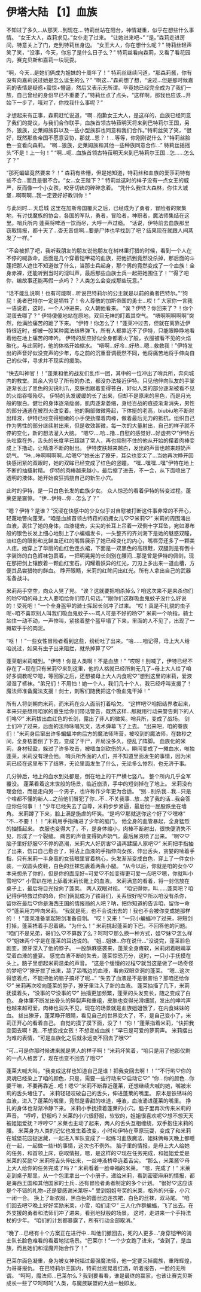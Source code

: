 # 伊塔大陆   【1】血族

不知过了多久…从那天…到现在…
特莉丝站在阳台，神情凝重，似乎在想些什么事情。
“女王大人，森莉求见。”女仆走了过来。
“让她进来吧~”
“是。”森莉走进房间，特意关上了门，走到特莉丝身边。
“女王大人，你在想什么呢？”
特莉丝轻声笑了笑，“没事，今天，你忘了是什么日子么？”
特莉丝看向森莉，又看了看花园内，赛克贝斯和嘉莉一块玩耍。

“啊，今天…是她们俩成为姐妹的十周年了！”
特莉丝继续问道，“那森莉酱，你有没有向嘉莉说过她是怎么诞生的么？”
“啊这…”森莉想了想，“说过…但是那时候嘉莉的表情是疑惑+震惊+懵逼，然后又表示无所谓。毕竟她已经完全成为了我们一族，自己曾经的身份早已不重要了。”特莉丝点了点头，“这样啊，那我也应该…开始下一步了，哦对了，你找我什么事呢？”

才想起来有正事，森莉赶忙说道，“啊…抱歉女王大人，是这样的，血族已经同意了我们的提议，与我们合作联手，血族首领古特菈明天将来到巴特莉尔王国，另外，狼族，史莱姆族群以及一些小型族群也同意和我们合作。”特莉丝笑了笑，“很好，既然那些帝国不愿意妥协，那就…恩？！…等等，你刚刚说什么？”特莉丝脸色一变看向森莉。
“啊…狼族，史莱姆族和其他一些种族同意合作…”
特莉丝摇摇头“不是！上一句！”
“啊…呃…血族首领古特菈明天来到巴特莉尔王国…怎……怎么了？”

“那死蝙蝠竟然要来？！”
森莉有些懵，但是她知道，特莉丝和血族的爱莎莉特有些不合…而且是很不合。“女…女王陛下？”
特莉丝这时的样子没有一点女王的威严，反而像一个小女孩，咬牙切齿的碎碎念着。
“凭什么我住大森林，你住大城堡…啊啊啊…我一定要好好教训你！”

与此同时…
天启城
这里在加斯帝国覆灭之后，已经成为了勇者，冒险者的聚集地，有讨伐魔族的协会，各国的军队，勇者，冒险者，神职者，魔法师集结在这里。哨兵所内
蓬莱将啤酒一饮而尽，大呼一声过瘾。
“话说，伊特前去血族那里窃取情报，都十天了…杳无音信啊…要是尸体也早找到了吧？结果现在就跟人间蒸发了一样。”

“不会被抓了吧，我听我朋友的朋友说他朋友在树林里打猎的时候，看到一个人在不停的喊救命，后面是几个穿着铠甲裙的血族，把他抓到竟然没杀掉，那后面的斗篷把那人遮住不知道做了什么，当那士兵起身，那个男的竟然变成了一个血族！全身赤裸，还能听到当时的淫叫声，最后那些血族士兵一起把她围住了！”“得了吧你，编故事还能再假一点吗？？人类怎么会变成那些玩意。”

“话不能乱说啊！也有可能啊…听说巴特莉尔的公主就是以前的勇者巴特尔。”“狗屁！勇者巴特尔一定是牺牲了！令人尊敬的加斯帝国的勇士…哎！”
大家你一言我一语说着，这时，一个人冲进来，众人朝他看来。
“诶？伊特？你回来了？！你个混蛋去哪了？”
伊特傻傻地站在原地，双目无神的盯着其空气。
“唔啊啊啊啊啊”突然，他满脸痛苦的跪了下来。
“伊特！你怎么了！”蓬莱冲过去，但就在离靠近伊特很近时，却被一股某种魔法结界弹飞，所有人都靠近不了伊特，只能眼睁睁地看着他在地上痛苦的呻吟。
伊特的反应好似全身都着火了般，衣服被看不见的火焰碳化，与此同时，他的体格开始缩水。
“唔啊…好冷…好热…嗯…救救我！”伊特发出的声音好似没变声的少年，与之前的沉重音调截然不同，他将痛苦地将手伸向自己的伙伴，寻求并不现实的援助。

“快去叫神官！！”蓬莱和他的战友们乱作一团，其中的一位冲出了哨兵所，奔向城内的教堂。其余人穷尽了所有的办法，都没办法接近伊特。只见他伸向队友的手掌逐渐长出了黑色的尖锐利爪，皮肤也跟着变得苍白，好似人类的部分逐渐被看不见的火焰吞噬殆尽。
伊特的头发缓缓的长了出来，但却不是原来的黑色，而是月光般的银白。健壮的身体逐渐瘦弱，肌肉逐渐萎缩，身经百战的痕迹渐渐消失，男性的部分通通在被烈火改变着。他的胸部微微隆起，下体挺的老高，biubiu地不断射出精液，伊特已经变得细嫩的小手使劲攥着肉棒，做着最后无力的抵抗，组织自己作为男性的部分继续射出来，但是收效甚微，每一次的大量射出，自己的样子就不停的变化，新的想法灌入大脑。
“嗯♡….哈…撸…自慰的感觉好…好虚弗♡”伊特舌头吐露在外，舌头的长度早已超越了常人，再也抑制不住的他从开始的攥着肉棒变成上下撸动，让精液不断的射出。
伊特皮肤越来越白，发出的声音也越来越奶声奶气。
“咔…咔啊啊啊啊…哈嗯♡”她长出了獠牙，耳朵也变尖了…当她再次睁开因快感闭紧的双眼时，她的双眸已经变成了红色的竖瞳。
“嘿…嘿嘿…嘿”伊特在地上不断的抽搐射精。
伊特的肉棒越来越小，最后缩了进去，不一会，从下面喷出了透明的液体。她开始疯狂抓挠自己的新生小穴。

此时的伊特，是一只白色长发的血族少女。
众人惊恐的看着伊特的转变过程。蓬莱更是震惊。
“伊…伊特…你…怎么了？”

“嗯？伊特？是谁？”沉浸在快感中的少女似乎对自慰被打断这件事非常的不开心，轻蔑地瞥向蓬莱。“咱是血族首领古特菈的初拥女儿♡♡米莉♡”
米莉的周围涌出血液，裹住了她的身体，血液褪去，尖尖的长耳上吊着一双倒十字耳坠，宛如瀑布般的银色长发上细心地别上了小蝙蝠发卡，一头整齐的齐刘海下是她的魅惑双瞳，淡红色的眼影和比鲜血还红的嘴唇展示了她已经变化的内心，嘴唇旁还多了一颗美人痣。她穿上了华丽的血红色连衣裙，下面是一双黑色的高跟鞋，双腿则是有倒十字装饰的白色裤袜包裹着，一把明晃晃的长剑别在腰间…那是曾是伊特的佩剑，现在那把剑上镶嵌着一颗血红宝石，闪耀着妖异的红光，刀刃上多出来一道血槽，方便其品尝猎物的鲜血。
睁开眼睛，米莉的红眸闪出红光。所有人拿出自己的武器准备战斗。

米莉两手空空，向众人晃了晃。
“诶？这就要把咱杀掉么？咱这次来不是来杀你们的哟♡咱的母上大人要咱给你们带几句话。”“跟你们这群吸血鬼蚊子没什么好说的！受死吧！”一个全身盔甲的骑士挥起长剑冲了过来。
“哎！真是不礼貌的虫子呢~咱不喜欢别人叫我们吸血鬼蚊子~~骂人可是不好的哟♡”
米莉一个响指，骑士站住一动不动，一声惨叫，紧接着整个盔甲塌了下来，里面的人不见了，出现了一摊软乎乎的肉泥。

“呕！！”一些女性冒险者看到这些，纷纷吐了出来。“哈……咱记得，母上大人给咱说过，如果有虫子出来阻拦，就杀掉算了♡”

蓬莱朝米莉喊到。“伊特！你是人类啊！不是血族！”
“哎呀！别喊了，伊特已经不存在了~现在只有米莉♡来到这里，他的人格就已经所剩无几了~母上大人给了咱好多调教呢♡嗯，等回家之后，还想被母上大人内食呢♡”想到这里的米莉，爱液浸湿了裤袜。“弟兄们！不用怕！她一个人，我们几十个人，我已经呼叫支援了！魔法师准备魔法支援！剑士，刺客们随我把这个吸血鬼干掉！”

所有人将剑朝向米莉，而米莉在众人面前打着哈欠。
“这样吧♡咱把结界收起来，本来只是想用咱家的重生给你们带话警告，既然这样…那就用行动来警告剩下的人们咯♡”
米莉拔出血红色的长剑，露出了非人的微笑。哨兵所，变成了战场。
剑士们冲了过来，后面的法师咏唱咒文，法术弹幕飞了上去。
“出来吧，咱的眷族们！”米莉身后窜出许多蝙蝠冲向后方的魔法师阵营，被咬到的魔法师，在数秒之间，全身枯萎倒了下去，变成了干尸，开局没多久，便乱了阵脚。
血族化的米莉，身材轻盈，躲过了许多攻击，被嗜血剑砍伤的人，瞬间变成了一摊血水，唯独蓬莱，米莉没有理会他。
哨兵所外面的人们，并不知道里面发生的事情，因为米莉已经在这里布下了结界，无论里面发生了什么，无论多么惨烈，也无济于事。

几分钟后，地上的血水到处都是，倒在地上的干尸横七竖八。
整个所内几乎全军覆没。
蓬莱看着这末世般的场景，临近崩溃，手中的短剑掉在了地上。
米莉没有理会他，而是走向另一个男子，也许称作少年更为合适。
“别…别杀我…我…只是个啥都不懂的新人…之前他们冒犯了你…不…不关我事…放…放了我的话…我会答应你任何事！！”少年已经失去了自尊，米莉步步紧逼，最后他一屁股跌坐在墙角。
米莉蹲了下来，脸上满是施虐的坏笑。“是吗♡那就送你这个好了♡嘿咻”
“不…不要！！！”米莉用手指捅进了少年的脑门。
他全身的血管暴起，全身猛烈的抽搐起来。
衣服也变得大了，不，是身体缩小，肉棒不断射出，很快便消失不见，形成了一个裂缝。
痛苦的声音变得奶声奶气，最后尿液喷了出来。
“啊♡♡脑子里好舒服♡不停的高潮，米莉大人好厉害♡请再蹂躏人家吧♡”
米莉把手指抽了出来，伤口自己愈合了，将沾上血液的手指伸向女孩，伸出舌头，贪婪的嗦着手指，只有米莉一半身高的女孩眼里冒着桃心，头发渐渐变成白色，穿上了一件女仆装，一双圆头皮鞋，白色的丝袜包裹着两条小腿。
“从今以后，你就是咱的女仆♡本来想杀了你的，但是你的面庞好~可爱♡不如变得更可爱一点吧♡嗯，你就叫小雪吧♡”
小雪趴在地上舔着米莉长靴上的血液。
米莉满意的看着，将一封信放在桌子上，最后将目光投向了蓬莱。
两人双眼对视。
“咱记得你，叫……蓬莱吧？咱记得伊特救过你的命，你们俩就成为了铁哥们，关系很好呢♡所以咱没有杀你，留你在最后♡你是海西王国的情报局的人吧？呐，把你知道的告诉咱，留你一命♡”蓬莱用力啐向米莉。
“我就是死，也不会说出去的！我也不会被你变成她那样的！！”蓬莱准备拿起短剑准备自刎。
“哎！又来！”一只小蝙蝠冲了过来，将短剑打掉，蓬莱捂着手忍着痛。“为什么！”
米莉挑起蓬莱的下巴。不回答他的问题。
“咱们不是兄弟，哥们么♡不算数了么？呵呵♡那么换一种方式，姐♡妹♡怎么样♡”姐妹两个字是在蓬莱的耳边说的。
“姐…姐妹…你在说什…”没说完，蓬莱脸色剧变，獠牙深入了他的脖子。
一股酥麻感袭来，蓬莱全身瘫软，米莉闭着眼睛享受着血液的盛宴。
感觉血液不断的失去，蓬莱惊恐万分，这时，一只小手抚摸在头上。脑子里想起米莉温柔的声音。
“这是个缓慢的过程♡就当这是做了一场奇怪的梦吧♡”獠牙拔了出来，舔了舔嘴边的血液，看向双眼空洞的蓬莱。
“嗯…这次得悠着点，不能把他的脑子搞坏了呢…”
“失去了血液是不是很害怕？那咱还给你♡”
米莉再次咬向蓬莱的脖子，獠牙里注入了新的血液。
蓬莱抽搐了几下，米莉抚摸着头，“没事的♡没事的♡”
抽搐更加频繁，蓬莱的头发变长，随之变成了白色。
身体里不断发出骨头的碎裂声和重组，皮肤也变得光滑细腻，发出的呻吟声也越来越可爱，肉棒也消失不见，现在的场景就是血族姐姐饿了，在内食妹妹的血。
拔出獠牙，蓬莱睁开眼睛，看见自己的世界变大了，不，是自己变小了，米莉正开心的看着自己。
自觉的摸了摸下面，没了！
“你！”蓬莱指着米莉，“快把我变回去啊！我…不想变成女孩！不想变成血族！”早已是可爱的萝莉声。
米莉摆出为难的表情，“可是血族化之后就永远变不回去了哦♡”

“可…可是你那时候进来就是男人的样子啊！”米莉坏笑着，“咱只是用了他那仅剩的一点人格罢了，现在也变不回去了哦♡”

蓬莱大喊大叫，“我变成这样也知道自己是谁！把我变回去啊！！”“不行哟♡你的灵魂已经染上了咱的颜色，只是，需要一些行动来♡启动它♡”
“你…你的颜色…你要干嘛，不要再靠近…唔！嗯♡”米莉不断靠近蓬莱，还想继续大喊的她，嘴被米莉的舌头堵住了。
米莉轻轻咬破自己的舌头，伸进蓬莱的嘴里。
原本是铁锈味的血液，进入了蓬莱的嘴里，竟然是香甜的味道，唾液，血液涌进蓬莱的嘴里。
挣扎的身体也渐渐冷静下来。
米莉小手抚摸着蓬莱的小穴。脑子里再次传来米莉的声音。
“哼哼，舒服吗？米莱的小穴很舒服，软软的，姐姐很喜欢呢♡想不想天天被姐姐爱抚？哼哼♡”
米莱也主动了起来，两人的舌头互相缠绕，双手抱住米莉的腰。
米莱身为人类的记忆也发生着改变，小时和伊特在草原玩耍，变成了和米莉在城堡花园捉迷藏，一起进入军队变成了一起练习血族魔法，姐妹俩每天晚上都睡在一起，一起做一些H的事情，这次也不例外。
脑子里的情报，是母上大人给她的任务，和首领上床，窃取情报，嗯，是这样的♡现在任务完成，和姐姐爱爱是米莱的奖励♡
米莉将舌头伸出来，一丝唾液桥牵连着舌尖。
“那么，米莱酱♡母上大人给你的任务完成了吗？”
米莉看着一脸幸福的米莱。
“嗯，完成了！”
米莱走到桌子那里，从一个包里拿出一个小册子，递给米莉，看到密密麻麻的情报，都是海西王国和其他国家的士兵…还有冒险者勇者制定的多个计划。
“很好♡这应该是个不错的礼物~还是要感谢米莱呀~”
受到姐姐夸奖的米莱，格外的兴奋，小穴一闭一合。
换上了新衣服，黑白色的蕾丝边连衣裙，白色的丝袜，双马尾。
“咱们回去吧♡晚上好好奖励米莱，小雪，咱们走♡”
三人化作群蝙蝠，飞了出去。在外支援的勇者和法师们冲了进来，看到地狱般的场景。
这时，走进来一个手持法杖的少年。
“咱们的计划都暴露了，所有行动全部取消。”

“晚了…已经有十个方案正在进行中…叫他们撤回去，死的人更多…”身穿铠甲的骑士队长脸色难看的看着地狱场景。“巴莱尔！”一个少女跑了进来，“查到了，是血族，而且她们和淫魔开始合作了！”

巴莱尔面色凝重，身为被女神祝福过最强魔法师，他一定要灭掉魔族，重阵辉煌，为哥哥报仇。
在巴特莉尔王国内，特莉丝摇晃着红酒，听着报告，一脸的无所谓。
“呵呵，魔法师…巴莱尔么？我到要看看，谁是最终的赢家，也该让赛克贝斯成长一些了♡呵呵呵”人类，与魔族联盟的大战一触即发。

